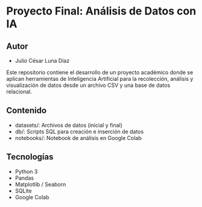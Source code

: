 # Proyecto Final: Análisis de Datos con IA

## Autor
- Julio César Luna Díaz

Este repositorio contiene el desarrollo de un proyecto académico donde se aplican herramientas de Inteligencia Artificial para la recolección, análisis y visualización de datos desde un archivo CSV y una base de datos relacional.

## Contenido

- datasets/: Archivos de datos (inicial y final)
- db/: Scripts SQL para creación e inserción de datos
- notebooks/: Notebook de análisis en Google Colab

## Tecnologías
- Python 3
- Pandas
- Matplotlib / Seaborn
- SQLite
- Google Colab


